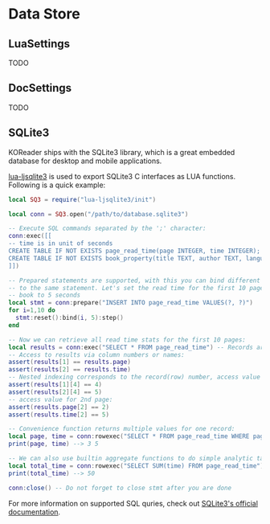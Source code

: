 Data Store
==========

LuaSettings
-----------

TODO


DocSettings
-----------

TODO


SQLite3
-------

KOReader ships with the SQLite3 library, which is a great embedded database for
desktop and mobile applications.

[lua-ljsqlite3][ljsq3] is used to export SQLite3 C interfaces as LUA functions.
Following is a quick example:

```lua
local SQ3 = require("lua-ljsqlite3/init")

local conn = SQ3.open("/path/to/database.sqlite3")

-- Execute SQL commands separated by the ';' character:
conn:exec([[
-- time is in unit of seconds
CREATE TABLE IF NOT EXISTS page_read_time(page INTEGER, time INTEGER);
CREATE TABLE IF NOT EXISTS book_property(title TEXT, author TEXT, language TEXT);
]])

-- Prepared statements are supported, with this you can bind different values
-- to the same statement. Let's set the read time for the first 10 pages in the
-- book to 5 seconds
local stmt = conn:prepare("INSERT INTO page_read_time VALUES(?, ?)")
for i=1,10 do
  stmt:reset():bind(i, 5):step()
end

-- Now we can retrieve all read time stats for the first 10 pages:
local results = conn:exec("SELECT * FROM page_read_time") -- Records are by column.
-- Access to results via column numbers or names:
assert(results[1] == results.page)
assert(results[2] == results.time)
-- Nested indexing corresponds to the record(row) number, access value for 4th page:
assert(results[1][4] == 4)
assert(results[2][4] == 5)
-- access value for 2nd page:
assert(results.page[2] == 2)
assert(results.time[2] == 5)

-- Convenience function returns multiple values for one record:
local page, time = conn:rowexec("SELECT * FROM page_read_time WHERE page==3")
print(page, time) --> 3 5

-- We can also use builtin aggregate functions to do simple analytic task
local total_time = conn:rowexec("SELECT SUM(time) FROM page_read_time")
print(total_time) --> 50

conn:close() -- Do not forget to close stmt after you are done
```

For more information on supported SQL quries, check out [SQLite3's official
documentation][sq3-doc].


[ljsq3]:http://scilua.org/ljsqlite3.html
[sq3-doc]:https://www.sqlite.org/docs.html
